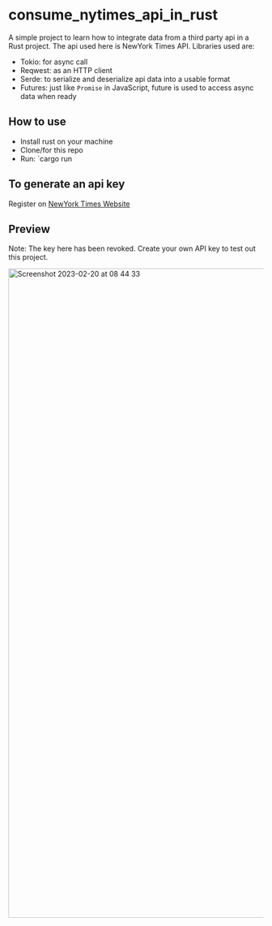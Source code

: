 # consume_nytimes_api_in_rust
A simple project to learn how to integrate data from a third party api in a Rust project. 
The api used here is NewYork Times API.
Libraries used are: 
- Tokio: for async call
- Reqwest: as an HTTP client
- Serde: to serialize and deserialize api data into a usable format
- Futures: just like `Promise` in JavaScript, future is used to access async data when ready

## How to use
- Install rust on your machine
- Clone/for this repo
- Run: `cargo run <search query> <api key>

## To generate an api key
Register on [NewYork Times Website](https://developer.nytimes.com/get-started)

## Preview
Note: The key here has been revoked. Create your own API key to test out this project.

<img width="1280" alt="Screenshot 2023-02-20 at 08 44 33" src="https://user-images.githubusercontent.com/39722740/220044528-d330d952-14bc-41ac-9be3-a583a7f4ec06.png">
